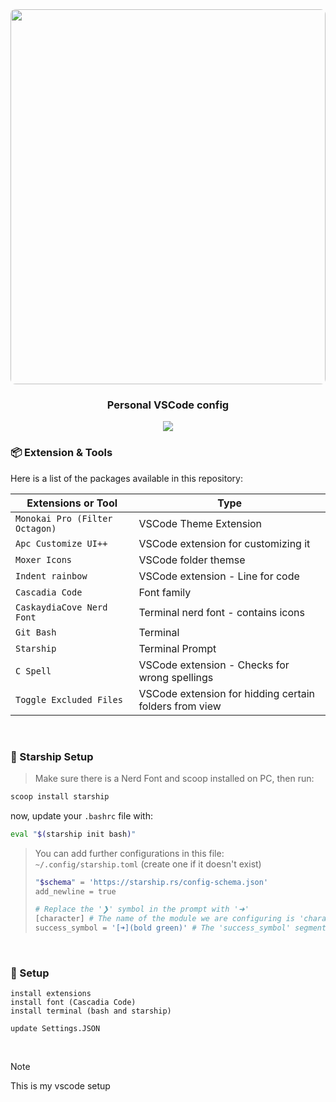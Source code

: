 <div align="center"><a name="readme-top"></a>

<img height="600" width="100%" src="https://github.com/seths10/personal-vscode-config/assets/59029978/3cca62b5-94d0-4605-9826-c9cd79d2ee8a" style="object-fit: cover; border-radius: 8px;" >

<br/>

<h3>Personal VSCode config</h4>

![](https://raw.githubusercontent.com/andreasbm/readme/master/assets/lines/aqua.png)
</div>

### 📦 Extension & Tools

Here is a list of the packages available in this repository:

| Extensions or Tool                             | Type                                                              |
| ---------------------------------------- | ------------------------------------------------------------------------ |
| `Monokai Pro (Filter Octagon)`           | VSCode Theme Extension              |
| `Apc Customize UI++`   | VSCode extension for customizing it        |
| `Moxer Icons`           | VSCode folder themse          |
| `Indent rainbow` | VSCode extension - Line for code |
| `Cascadia Code` | Font family |
| `CaskaydiaCove Nerd Font` | Terminal nerd font - contains icons  |
| `Git Bash` | Terminal  |
| `Starship` | Terminal Prompt  |
| `C Spell` | VSCode extension - Checks for wrong spellings  |
| `Toggle Excluded Files` | VSCode extension for hidding certain folders from view  |

<br/>

### 🔨 Starship Setup

> Make sure there is a Nerd Font and scoop installed on PC,
> then run:

```bash
scoop install starship
```

now, update your `.bashrc` file with:

```bash
eval "$(starship init bash)"
```

> You can add further configurations in this file:  `~/.config/starship.toml` (create one if it doesn't exist)
>
> ```bash
> "$schema" = 'https://starship.rs/config-schema.json'
> add_newline = true
>
> # Replace the '❯' symbol in the prompt with '➜'
> [character] # The name of the module we are configuring is 'character'
> success_symbol = '[➜](bold green)' # The 'success_symbol' segment is being set to '➜' with the color 'bold green'
>
> ```
>

<br/>

### 🔨 Setup

```tsx
install extensions
install font (Cascadia Code)
install terminal (bash and starship)

update Settings.JSON
```

<br/>

> [!NOTE]
> 
> This is my vscode setup
